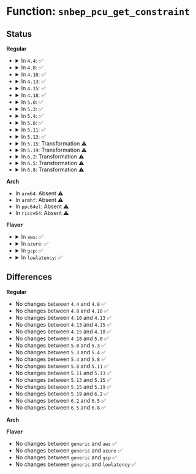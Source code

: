 # Function: <code>snbep_pcu_get_constraint</code>

## Status
<b>Regular</b>
<ul>
<li>
<details>
<summary>In <code>4.4</code>: ✅</summary>

```c
struct event_constraint *snbep_pcu_get_constraint(struct intel_uncore_box *box, struct perf_event *event);
```

**Collision:** Unique Static

**Inline:** No

**Transformation:** False

**Instances:**

```
In arch/x86/events/intel/uncore_snbep.c (ffffffff81019920)
Location: arch/x86/events/intel/uncore_snbep.c:856
Inline: False
```
**Symbols:**

```
ffffffff81019920-ffffffff81019abc: snbep_pcu_get_constraint (STB_LOCAL)
```
</details>
</li>
<li>
<details>
<summary>In <code>4.8</code>: ✅</summary>

```c
struct event_constraint *snbep_pcu_get_constraint(struct intel_uncore_box *box, struct perf_event *event);
```

**Collision:** Unique Static

**Inline:** No

**Transformation:** False

**Instances:**

```
In arch/x86/events/intel/uncore_snbep.c (ffffffff81018cd0)
Location: arch/x86/events/intel/uncore_snbep.c:856
Inline: False
```
**Symbols:**

```
ffffffff81018cd0-ffffffff81018e74: snbep_pcu_get_constraint (STB_LOCAL)
```
</details>
</li>
<li>
<details>
<summary>In <code>4.10</code>: ✅</summary>

```c
struct event_constraint *snbep_pcu_get_constraint(struct intel_uncore_box *box, struct perf_event *event);
```

**Collision:** Unique Static

**Inline:** No

**Transformation:** False

**Instances:**

```
In arch/x86/events/intel/uncore_snbep.c (ffffffff81018ea0)
Location: arch/x86/events/intel/uncore_snbep.c:927
Inline: False
```
**Symbols:**

```
ffffffff81018ea0-ffffffff81019044: snbep_pcu_get_constraint (STB_LOCAL)
```
</details>
</li>
<li>
<details>
<summary>In <code>4.13</code>: ✅</summary>

```c
struct event_constraint *snbep_pcu_get_constraint(struct intel_uncore_box *box, struct perf_event *event);
```

**Collision:** Unique Static

**Inline:** No

**Transformation:** False

**Instances:**

```
In arch/x86/events/intel/uncore_snbep.c (ffffffff81017330)
Location: arch/x86/events/intel/uncore_snbep.c:926
Inline: False
```
**Symbols:**

```
ffffffff81017330-ffffffff810174cc: snbep_pcu_get_constraint (STB_LOCAL)
```
</details>
</li>
<li>
<details>
<summary>In <code>4.15</code>: ✅</summary>

```c
struct event_constraint *snbep_pcu_get_constraint(struct intel_uncore_box *box, struct perf_event *event);
```

**Collision:** Unique Static

**Inline:** No

**Transformation:** False

**Instances:**

```
In arch/x86/events/intel/uncore_snbep.c (ffffffff81017b10)
Location: arch/x86/events/intel/uncore_snbep.c:927
Inline: False
```
**Symbols:**

```
ffffffff81017b10-ffffffff81017cac: snbep_pcu_get_constraint (STB_LOCAL)
```
</details>
</li>
<li>
<details>
<summary>In <code>4.18</code>: ✅</summary>

```c
struct event_constraint *snbep_pcu_get_constraint(struct intel_uncore_box *box, struct perf_event *event);
```

**Collision:** Unique Static

**Inline:** No

**Transformation:** False

**Instances:**

```
In arch/x86/events/intel/uncore_snbep.c (ffffffff810184a0)
Location: arch/x86/events/intel/uncore_snbep.c:927
Inline: False
```
**Symbols:**

```
ffffffff810184a0-ffffffff8101863f: snbep_pcu_get_constraint (STB_LOCAL)
```
</details>
</li>
<li>
<details>
<summary>In <code>5.0</code>: ✅</summary>

```c
struct event_constraint *snbep_pcu_get_constraint(struct intel_uncore_box *box, struct perf_event *event);
```

**Collision:** Unique Static

**Inline:** No

**Transformation:** False

**Instances:**

```
In arch/x86/events/intel/uncore_snbep.c (ffffffff81018c70)
Location: arch/x86/events/intel/uncore_snbep.c:927
Inline: False
```
**Symbols:**

```
ffffffff81018c70-ffffffff81018e0f: snbep_pcu_get_constraint (STB_LOCAL)
```
</details>
</li>
<li>
<details>
<summary>In <code>5.3</code>: ✅</summary>

```c
struct event_constraint *snbep_pcu_get_constraint(struct intel_uncore_box *box, struct perf_event *event);
```

**Collision:** Unique Static

**Inline:** No

**Transformation:** False

**Instances:**

```
In arch/x86/events/intel/uncore_snbep.c (ffffffff8101a300)
Location: arch/x86/events/intel/uncore_snbep.c:995
Inline: False
```
**Symbols:**

```
ffffffff8101a300-ffffffff8101a499: snbep_pcu_get_constraint (STB_LOCAL)
```
</details>
</li>
<li>
<details>
<summary>In <code>5.4</code>: ✅</summary>

```c
struct event_constraint *snbep_pcu_get_constraint(struct intel_uncore_box *box, struct perf_event *event);
```

**Collision:** Unique Static

**Inline:** No

**Transformation:** False

**Instances:**

```
In arch/x86/events/intel/uncore_snbep.c (ffffffff8101ac80)
Location: arch/x86/events/intel/uncore_snbep.c:990
Inline: False
```
**Symbols:**

```
ffffffff8101ac80-ffffffff8101ae19: snbep_pcu_get_constraint (STB_LOCAL)
```
</details>
</li>
<li>
<details>
<summary>In <code>5.8</code>: ✅</summary>

```c
struct event_constraint *snbep_pcu_get_constraint(struct intel_uncore_box *box, struct perf_event *event);
```

**Collision:** Unique Static

**Inline:** No

**Transformation:** False

**Instances:**

```
In arch/x86/events/intel/uncore_snbep.c (ffffffff8101e6a0)
Location: arch/x86/events/intel/uncore_snbep.c:1027
Inline: False
```
**Symbols:**

```
ffffffff8101e6a0-ffffffff8101e845: snbep_pcu_get_constraint (STB_LOCAL)
```
</details>
</li>
<li>
<details>
<summary>In <code>5.11</code>: ✅</summary>

```c
struct event_constraint *snbep_pcu_get_constraint(struct intel_uncore_box *box, struct perf_event *event);
```

**Collision:** Unique Static

**Inline:** No

**Transformation:** False

**Instances:**

```
In arch/x86/events/intel/uncore_snbep.c (ffffffff8101ed40)
Location: arch/x86/events/intel/uncore_snbep.c:1056
Inline: False
```
**Symbols:**

```
ffffffff8101ed40-ffffffff8101eee5: snbep_pcu_get_constraint (STB_LOCAL)
```
</details>
</li>
<li>
<details>
<summary>In <code>5.13</code>: ✅</summary>

```c
struct event_constraint *snbep_pcu_get_constraint(struct intel_uncore_box *box, struct perf_event *event);
```

**Collision:** Unique Static

**Inline:** No

**Transformation:** False

**Instances:**

```
In arch/x86/events/intel/uncore_snbep.c (ffffffff810201c0)
Location: arch/x86/events/intel/uncore_snbep.c:1056
Inline: False
```
**Symbols:**

```
ffffffff810201c0-ffffffff81020363: snbep_pcu_get_constraint (STB_LOCAL)
```
</details>
</li>
<li>
<details>
<summary>In <code>5.15</code>: Transformation ⚠️</summary>

```c
struct event_constraint *snbep_pcu_get_constraint(struct intel_uncore_box *box, struct perf_event *event);
```

**Collision:** Unique Static

**Inline:** No

**Transformation:** True

**Instances:**

```
In arch/x86/events/intel/uncore_snbep.c (0)
Location: arch/x86/events/intel/uncore_snbep.c:1076
Inline: False
```
**Symbols:**

```
ffffffff81022600-ffffffff81022787: snbep_pcu_get_constraint (STB_LOCAL)
ffffffff81c96b83-ffffffff81c96c22: snbep_pcu_get_constraint.cold (STB_LOCAL)
```
</details>
</li>
<li>
<details>
<summary>In <code>5.19</code>: Transformation ⚠️</summary>

```c
struct event_constraint *snbep_pcu_get_constraint(struct intel_uncore_box *box, struct perf_event *event);
```

**Collision:** Unique Static

**Inline:** No

**Transformation:** True

**Instances:**

```
In arch/x86/events/intel/uncore_snbep.c (0)
Location: arch/x86/events/intel/uncore_snbep.c:1076
Inline: False
```
**Symbols:**

```
ffffffff810260d0-ffffffff81026285: snbep_pcu_get_constraint (STB_LOCAL)
ffffffff81e45ff7-ffffffff81e460bb: snbep_pcu_get_constraint.cold (STB_LOCAL)
```
</details>
</li>
<li>
<details>
<summary>In <code>6.2</code>: Transformation ⚠️</summary>

```c
struct event_constraint *snbep_pcu_get_constraint(struct intel_uncore_box *box, struct perf_event *event);
```

**Collision:** Unique Static

**Inline:** No

**Transformation:** True

**Instances:**

```
In arch/x86/events/intel/uncore_snbep.c (0)
Location: arch/x86/events/intel/uncore_snbep.c:1078
Inline: False
```
**Symbols:**

```
ffffffff8102b9b0-ffffffff8102bb65: snbep_pcu_get_constraint (STB_LOCAL)
ffffffff82051601-ffffffff820516c5: snbep_pcu_get_constraint.cold (STB_LOCAL)
```
</details>
</li>
<li>
<details>
<summary>In <code>6.5</code>: Transformation ⚠️</summary>

```c
struct event_constraint *snbep_pcu_get_constraint(struct intel_uncore_box *box, struct perf_event *event);
```

**Collision:** Unique Static

**Inline:** No

**Transformation:** True

**Instances:**

```
In arch/x86/events/intel/uncore_snbep.c (0)
Location: arch/x86/events/intel/uncore_snbep.c:1078
Inline: False
```
**Symbols:**

```
ffffffff8102b9e0-ffffffff8102bb91: snbep_pcu_get_constraint (STB_LOCAL)
ffffffff820cfb0d-ffffffff820cfbab: snbep_pcu_get_constraint.cold (STB_LOCAL)
```
</details>
</li>
<li>
<details>
<summary>In <code>6.8</code>: Transformation ⚠️</summary>

```c
struct event_constraint *snbep_pcu_get_constraint(struct intel_uncore_box *box, struct perf_event *event);
```

**Collision:** Unique Static

**Inline:** No

**Transformation:** True

**Instances:**

```
In arch/x86/events/intel/uncore_snbep.c (0)
Location: arch/x86/events/intel/uncore_snbep.c:1078
Inline: False
```
**Symbols:**

```
ffffffff81031b40-ffffffff81031cf1: snbep_pcu_get_constraint (STB_LOCAL)
ffffffff821aa47b-ffffffff821aa519: snbep_pcu_get_constraint.cold (STB_LOCAL)
```
</details>
</li>
</ul>
<b>Arch</b>
<ul>
<li>
In <code>arm64</code>: Absent ⚠️
</li>
<li>
In <code>armhf</code>: Absent ⚠️
</li>
<li>
In <code>ppc64el</code>: Absent ⚠️
</li>
<li>
In <code>riscv64</code>: Absent ⚠️
</li>
</ul>
<b>Flavor</b>
<ul>
<li>
<details>
<summary>In <code>aws</code>: ✅</summary>

```c
struct event_constraint *snbep_pcu_get_constraint(struct intel_uncore_box *box, struct perf_event *event);
```

**Collision:** Unique Static

**Inline:** No

**Transformation:** False

**Instances:**

```
In arch/x86/events/intel/uncore_snbep.c (ffffffff8101ac80)
Location: arch/x86/events/intel/uncore_snbep.c:990
Inline: False
```
**Symbols:**

```
ffffffff8101ac80-ffffffff8101ae19: snbep_pcu_get_constraint (STB_LOCAL)
```
</details>
</li>
<li>
<details>
<summary>In <code>azure</code>: ✅</summary>

```c
struct event_constraint *snbep_pcu_get_constraint(struct intel_uncore_box *box, struct perf_event *event);
```

**Collision:** Unique Static

**Inline:** No

**Transformation:** False

**Instances:**

```
In arch/x86/events/intel/uncore_snbep.c (ffffffff8101a320)
Location: arch/x86/events/intel/uncore_snbep.c:990
Inline: False
```
**Symbols:**

```
ffffffff8101a320-ffffffff8101a4b9: snbep_pcu_get_constraint (STB_LOCAL)
```
</details>
</li>
<li>
<details>
<summary>In <code>gcp</code>: ✅</summary>

```c
struct event_constraint *snbep_pcu_get_constraint(struct intel_uncore_box *box, struct perf_event *event);
```

**Collision:** Unique Static

**Inline:** No

**Transformation:** False

**Instances:**

```
In arch/x86/events/intel/uncore_snbep.c (ffffffff8101ac40)
Location: arch/x86/events/intel/uncore_snbep.c:990
Inline: False
```
**Symbols:**

```
ffffffff8101ac40-ffffffff8101add9: snbep_pcu_get_constraint (STB_LOCAL)
```
</details>
</li>
<li>
<details>
<summary>In <code>lowlatency</code>: ✅</summary>

```c
struct event_constraint *snbep_pcu_get_constraint(struct intel_uncore_box *box, struct perf_event *event);
```

**Collision:** Unique Static

**Inline:** No

**Transformation:** False

**Instances:**

```
In arch/x86/events/intel/uncore_snbep.c (ffffffff8101ae80)
Location: arch/x86/events/intel/uncore_snbep.c:990
Inline: False
```
**Symbols:**

```
ffffffff8101ae80-ffffffff8101b019: snbep_pcu_get_constraint (STB_LOCAL)
```
</details>
</li>
</ul>

## Differences
<b>Regular</b>
<ul>
<li>
No changes between <code>4.4</code> and <code>4.8</code> ✅
</li>
<li>
No changes between <code>4.8</code> and <code>4.10</code> ✅
</li>
<li>
No changes between <code>4.10</code> and <code>4.13</code> ✅
</li>
<li>
No changes between <code>4.13</code> and <code>4.15</code> ✅
</li>
<li>
No changes between <code>4.15</code> and <code>4.18</code> ✅
</li>
<li>
No changes between <code>4.18</code> and <code>5.0</code> ✅
</li>
<li>
No changes between <code>5.0</code> and <code>5.3</code> ✅
</li>
<li>
No changes between <code>5.3</code> and <code>5.4</code> ✅
</li>
<li>
No changes between <code>5.4</code> and <code>5.8</code> ✅
</li>
<li>
No changes between <code>5.8</code> and <code>5.11</code> ✅
</li>
<li>
No changes between <code>5.11</code> and <code>5.13</code> ✅
</li>
<li>
No changes between <code>5.13</code> and <code>5.15</code> ✅
</li>
<li>
No changes between <code>5.15</code> and <code>5.19</code> ✅
</li>
<li>
No changes between <code>5.19</code> and <code>6.2</code> ✅
</li>
<li>
No changes between <code>6.2</code> and <code>6.5</code> ✅
</li>
<li>
No changes between <code>6.5</code> and <code>6.8</code> ✅
</li>
</ul>
<b>Arch</b>
<ul>
</ul>
<b>Flavor</b>
<ul>
<li>
No changes between <code>generic</code> and <code>aws</code> ✅
</li>
<li>
No changes between <code>generic</code> and <code>azure</code> ✅
</li>
<li>
No changes between <code>generic</code> and <code>gcp</code> ✅
</li>
<li>
No changes between <code>generic</code> and <code>lowlatency</code> ✅
</li>
</ul>
